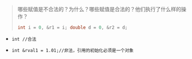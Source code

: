 >哪些赋值是不合法的？为什么？哪些赋值是合法的？他们执行了什么样的操作？
>
>```cpp
>int i = 0, &r1 = i; double d = 0, &r2 = d;
>```

+ ```
  int //合法
  ```

+ ```
  int &rval1 = 1.01;//非法，引用的初始化必须是一个对象
  ```



